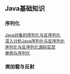 ## Java基础知识

### 序列化
[Java对象的序列化与反序列化](/Java基础/序列化/Java对象的序列化与反序列化.md)  
[深入分析Java序列化与反序列化](/Java基础/序列化/深入分析Java序列化与反序列化.md)  
[序列化与反序列化源码实现](/Java基础/序列化/序列化与反序列化源码实现.md)  
[单例与序列化](/Java基础/序列化/单例与序列化.md)  

### 类加载与反射
